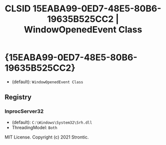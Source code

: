 ﻿---
title: "CLSID 15EABA99-0ED7-48E5-80B6-19635B525CC2 | WindowOpenedEvent Class"
excerpt: What is COM-Object CLSID 15EABA99-0ED7-48E5-80B6-19635B525CC2?
---

# {15EABA99-0ED7-48E5-80B6-19635B525CC2}

* (default): `WindowOpenedEvent Class`

## Registry


### InprocServer32

* (default): `C:\Windows\System32\Srh.dll`
* ThreadingModel: `Both`

MIT License. Copyright (c) 2021 Strontic.


